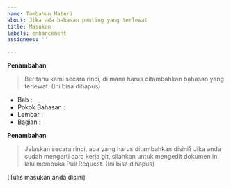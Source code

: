 ```yaml
---
name: Tambahan Materi
about: Jika ada bahasan penting yang terlewat
title: Masukan
labels: enhancement
assignees: ''

---
```


**Penambahan**
> Beritahu kami secara rinci, di mana harus ditambahkan bahasan yang terlewat. (Ini bisa dihapus)

- Bab :
- Pokok Bahasan :
- Lembar :
- Bagian :

**Penambahan**
> Jelaskan secara rinci, apa yang harus ditambahkan disini? Jika anda sudah mengerti cara kerja git, silahkan untuk mengedit dokumen ini lalu membuka Pull Request. (Ini bisa dihapus)

[Tulis masukan anda disini]
